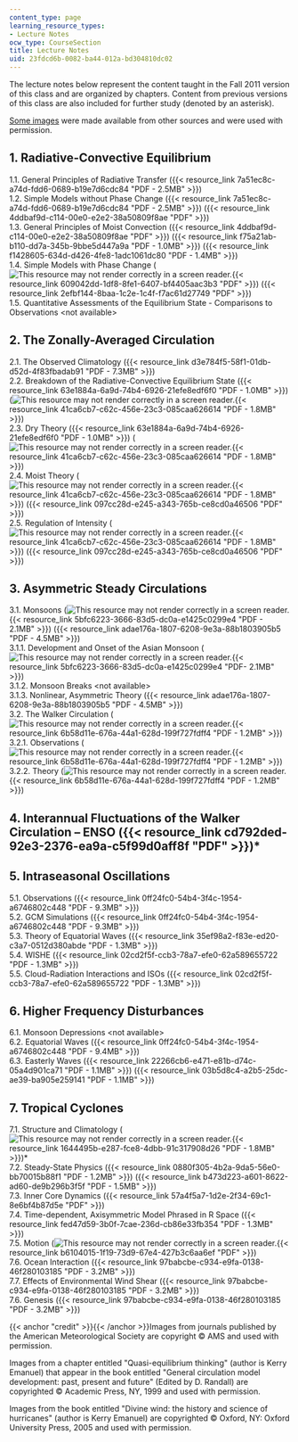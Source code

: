 ```yaml
---
content_type: page
learning_resource_types:
- Lecture Notes
ocw_type: CourseSection
title: Lecture Notes
uid: 23fdcd6b-0082-ba44-012a-bd304810dc02
---
```


The lecture notes below represent the content taught in the Fall 2011 version of this class and are organized by chapters. Content from previous versions of this class are also included for further study (denoted by an asterisk).

[Some images](#credit) were made available from other sources and were used with permission.

1\. Radiative-Convective Equilibrium
------------------------------------

1.1. General Principles of Radiative Transfer ({{< resource_link 7a51ec8c-a74d-fdd6-0689-b19e7d6cdc84 "PDF - 2.5MB" >}})  
1.2. Simple Models without Phase Change ({{< resource_link 7a51ec8c-a74d-fdd6-0689-b19e7d6cdc84 "PDF - 2.5MB" >}}) ({{< resource_link 4ddbaf9d-c114-00e0-e2e2-38a50809f8ae "PDF" >}})  
1.3. General Principles of Moist Convection ({{< resource_link 4ddbaf9d-c114-00e0-e2e2-38a50809f8ae "PDF" >}}) ({{< resource_link f75a21ab-b110-dd7a-345b-9bbe5d447a9a "PDF - 1.0MB" >}}) ({{< resource_link f1428605-634d-d426-4fe8-1adc1061dc80 "PDF - 1.4MB" >}})  
1.4. Simple Models with Phase Change (![This resource may not render correctly in a screen reader.](/images/inacessible.gif){{< resource_link 609042dd-1df8-8fe1-6407-bf4405aac3b3 "PDF" >}}) ({{< resource_link 2efbf144-8baa-1c2e-1c4f-f7ac61d27749 "PDF" >}})  
1.5. Quantitative Assessments of the Equilibrium State - Comparisons to Observations \<not available>

2\. The Zonally-Averaged Circulation
------------------------------------

2.1. The Observed Climatology ({{< resource_link d3e784f5-58f1-01db-d52d-4f83fbadab91 "PDF - 7.3MB" >}})  
2.2. Breakdown of the Radiative-Convective Equilibrium State ({{< resource_link 63e1884a-6a9d-74b4-6926-21efe8edf6f0 "PDF - 1.0MB" >}}) (![This resource may not render correctly in a screen reader.](/images/inacessible.gif){{< resource_link 41ca6cb7-c62c-456e-23c3-085caa626614 "PDF - 1.8MB" >}})  
2.3. Dry Theory ({{< resource_link 63e1884a-6a9d-74b4-6926-21efe8edf6f0 "PDF - 1.0MB" >}}) (![This resource may not render correctly in a screen reader.](/images/inacessible.gif){{< resource_link 41ca6cb7-c62c-456e-23c3-085caa626614 "PDF - 1.8MB" >}})  
2.4. Moist Theory (![This resource may not render correctly in a screen reader.](/images/inacessible.gif){{< resource_link 41ca6cb7-c62c-456e-23c3-085caa626614 "PDF - 1.8MB" >}}) ({{< resource_link 097cc28d-e245-a343-765b-ce8cd0a46506 "PDF" >}})  
2.5. Regulation of Intensity (![This resource may not render correctly in a screen reader.](/images/inacessible.gif){{< resource_link 41ca6cb7-c62c-456e-23c3-085caa626614 "PDF - 1.8MB" >}}) ({{< resource_link 097cc28d-e245-a343-765b-ce8cd0a46506 "PDF" >}})

3\. Asymmetric Steady Circulations
----------------------------------

3.1. Monsoons (![This resource may not render correctly in a screen reader.](/images/inacessible.gif){{< resource_link 5bfc6223-3666-83d5-dc0a-e1425c0299e4 "PDF - 2.1MB" >}}) ({{< resource_link adae176a-1807-6208-9e3a-88b1803905b5 "PDF - 4.5MB" >}})  
3.1.1. Development and Onset of the Asian Monsoon (![This resource may not render correctly in a screen reader.](/images/inacessible.gif){{< resource_link 5bfc6223-3666-83d5-dc0a-e1425c0299e4 "PDF- 2.1MB" >}})  
3.1.2. Monsoon Breaks \<not available>   
3.1.3. Nonlinear, Asymmetric Theory ({{< resource_link adae176a-1807-6208-9e3a-88b1803905b5 "PDF - 4.5MB" >}})  
3.2. The Walker Circulation (![This resource may not render correctly in a screen reader.](/images/inacessible.gif){{< resource_link 6b58d11e-676a-44a1-628d-199f727fdff4 "PDF - 1.2MB" >}})  
3.2.1. Observations (![This resource may not render correctly in a screen reader.](/images/inacessible.gif){{< resource_link 6b58d11e-676a-44a1-628d-199f727fdff4 "PDF - 1.2MB" >}})  
3.2.2. Theory (![This resource may not render correctly in a screen reader.](/images/inacessible.gif){{< resource_link 6b58d11e-676a-44a1-628d-199f727fdff4 "PDF - 1.2MB" >}})

4\. Interannual Fluctuations of the Walker Circulation – ENSO ({{< resource_link cd792ded-92e3-2376-ea9a-c5f99d0aff8f "PDF" >}})\*
--------------------------------------------------------------------------------------------------------------------

5\. Intraseasonal Oscillations
------------------------------

5.1. Observations ({{< resource_link 0ff24fc0-54b4-3f4c-1954-a6746802c448 "PDF - 9.3MB" >}})  
5.2. GCM Simulations ({{< resource_link 0ff24fc0-54b4-3f4c-1954-a6746802c448 "PDF - 9.3MB" >}})  
5.3. Theory of Equatorial Waves ({{< resource_link 35ef98a2-f83e-ed20-c3a7-0512d380abde "PDF - 1.3MB" >}})  
5.4. WISHE ({{< resource_link 02cd2f5f-ccb3-78a7-efe0-62a589655722 "PDF - 1.3MB" >}})  
5.5. Cloud-Radiation Interactions and ISOs ({{< resource_link 02cd2f5f-ccb3-78a7-efe0-62a589655722 "PDF - 1.3MB" >}})

6\. Higher Frequency Disturbances
---------------------------------

6.1. Monsoon Depressions \<not available>  
6.2. Equatorial Waves ({{< resource_link 0ff24fc0-54b4-3f4c-1954-a6746802c448 "PDF - 9.4MB" >}})  
6.3. Easterly Waves ({{< resource_link 22266cb6-e471-e81b-d74c-05a4d901ca71 "PDF - 1.1MB" >}}) ({{< resource_link 03b5d8c4-a2b5-25dc-ae39-ba905e259141 "PDF - 1.1MB" >}})

7\. Tropical Cyclones
---------------------

7.1. Structure and Climatology (![This resource may not render correctly in a screen reader.](/images/inacessible.gif){{< resource_link 1644495b-e287-fce8-4dbb-91c317908d26 "PDF - 1.8MB" >}})\*  
7.2. Steady-State Physics ({{< resource_link 0880f305-4b2a-9da5-56e0-bb70015b88f1 "PDF - 1.2MB" >}}) ({{< resource_link b473d223-a601-8622-ad60-de9b296b3f5f "PDF - 1.5MB" >}})  
7.3. Inner Core Dynamics ({{< resource_link 57a4f5a7-1d2e-2f34-69c1-8e6bf4b87d5e "PDF" >}})  
7.4. Time-dependent, Axisymmetric Model Phrased in R Space ({{< resource_link fed47d59-3b0f-7cae-236d-cb86e33fb354 "PDF - 1.3MB" >}})  
7.5. Motion (![This resource may not render correctly in a screen reader.](/images/inacessible.gif){{< resource_link b6104015-1f19-73d9-67e4-427b3c6aa6ef "PDF" >}})  
7.6. Ocean Interaction ({{< resource_link 97babcbe-c934-e9fa-0138-46f280103185 "PDF - 3.2MB" >}})  
7.7. Effects of Environmental Wind Shear ({{< resource_link 97babcbe-c934-e9fa-0138-46f280103185 "PDF - 3.2MB" >}})  
7.6. Genesis ({{< resource_link 97babcbe-c934-e9fa-0138-46f280103185 "PDF - 3.2MB" >}})

{{< anchor "credit" >}}{{< /anchor >}}Images from journals published by the American Meteorological Society are copyright © AMS and used with permission.

Images from a chapter entitled "Quasi-equilibrium thinking" (author is Kerry Emanuel) that appear in the book entitled "General circulation model development: past, present and future" (Edited by D. Randall) are copyrighted © Academic Press, NY, 1999 and used with permission.

Images from the book entitled "Divine wind: the history and science of hurricanes" (author is Kerry Emanuel) are copyrighted © Oxford, NY: Oxford University Press, 2005 and used with permission.